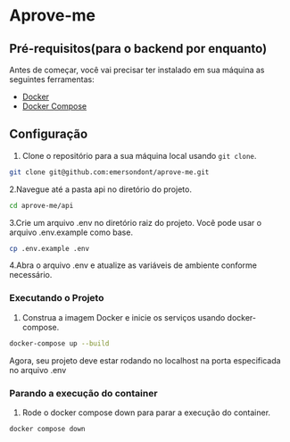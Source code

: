 # Aprove-me

## Pré-requisitos(para o backend por enquanto)

Antes de começar, você vai precisar ter instalado em sua máquina as seguintes ferramentas:
- [Docker](https://www.docker.com/products/docker-desktop)
- [Docker Compose](https://docs.docker.com/compose/install/)

## Configuração

1. Clone o repositório para a sua máquina local usando `git clone`.

```bash
git clone git@github.com:emersondont/aprove-me.git
```

2.Navegue até a pasta api no diretório do projeto.
```bash
cd aprove-me/api
```

3.Crie um arquivo .env no diretório raiz do projeto. Você pode usar o arquivo .env.example como base.
```bash
cp .env.example .env
```

4.Abra o arquivo .env e atualize as variáveis de ambiente conforme necessário.

### Executando o Projeto
1. Construa a imagem Docker e inicie os serviços usando docker-compose.
```bash
docker-compose up --build
```

Agora, seu projeto deve estar rodando no localhost na porta especificada no arquivo .env

### Parando a execução do container
1. Rode o docker compose down para parar a execução do container.
```bash
docker compose down
```
